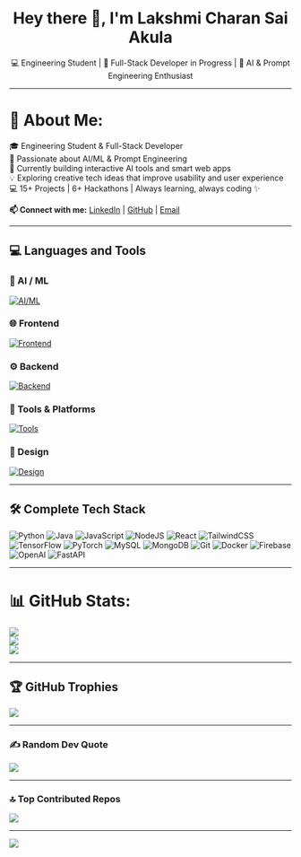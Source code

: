 <h1 align="center">Hey there 👋, I'm Lakshmi Charan Sai Akula</h1>

<p align="center">
  💻 Engineering Student | 🚀 Full-Stack Developer in Progress | 🤖 AI & Prompt Engineering Enthusiast
</p>

---

# 💫 About Me:
🎓 Engineering Student & Full-Stack Developer <br>
🤖 Passionate about AI/ML & Prompt Engineering <br>
🚀 Currently building interactive AI tools and smart web apps <br>
💡 Exploring creative tech ideas that improve usability and user experience <br>
💻 15+ Projects | 6+ Hackathons | Always learning, always coding ✨

<b>📫 Connect with me:</b> [LinkedIn](https://www.linkedin.com/in/lakshmicharansai/) | [GitHub](https://github.com/Charan9441) | [Email](mailto:charanakula9441@gmail.com)

---

## 💻 Languages and Tools

### 🤖 AI / ML  
[![AI/ML](https://skillicons.dev/icons?i=py,tensorflow,pytorch,sklearn,vscode)](https://skillicons.dev)

### 🌐 Frontend  
[![Frontend](https://skillicons.dev/icons?i=html,css,js,react,tailwind,next,bootstrap)](https://skillicons.dev)

### ⚙️ Backend  
[![Backend](https://skillicons.dev/icons?i=nodejs,express,java,py,mongodb,mysql,postgres)](https://skillicons.dev)

### 🧰 Tools & Platforms  
[![Tools](https://skillicons.dev/icons?i=git,github,vscode,vercel,netlify,postman,ubuntu)](https://skillicons.dev)

### 🎨 Design  
[![Design](https://skillicons.dev/icons?i=figma,ps,ai)](https://skillicons.dev)

---

## 🛠️ Complete Tech Stack
![Python](https://img.shields.io/badge/Python-3670A0?style=flat&logo=python&logoColor=ffdd54)
![Java](https://img.shields.io/badge/Java-%23ED8B00.svg?style=flat&logo=openjdk&logoColor=white)
![JavaScript](https://img.shields.io/badge/JavaScript-%23323330.svg?style=flat&logo=javascript&logoColor=%23F7DF1E)
![NodeJS](https://img.shields.io/badge/node.js-6DA55F?style=flat&logo=node.js&logoColor=white)
![React](https://img.shields.io/badge/react-%2320232a.svg?style=flat&logo=react&logoColor=%2361DAFB)
![TailwindCSS](https://img.shields.io/badge/tailwindcss-%2338B2AC.svg?style=flat&logo=tailwind-css&logoColor=white)
![TensorFlow](https://img.shields.io/badge/TensorFlow-%23FF6F00.svg?style=flat&logo=TensorFlow&logoColor=white)
![PyTorch](https://img.shields.io/badge/PyTorch-%23EE4C2C.svg?style=flat&logo=PyTorch&logoColor=white)
![MySQL](https://img.shields.io/badge/mysql-4479A1.svg?style=flat&logo=mysql&logoColor=white)
![MongoDB](https://img.shields.io/badge/MongoDB-%234ea94b.svg?style=flat&logo=mongodb&logoColor=white)
![Git](https://img.shields.io/badge/git-%23F05033.svg?style=flat&logo=git&logoColor=white)
![Docker](https://img.shields.io/badge/docker-%230db7ed.svg?style=flat&logo=docker&logoColor=white)
![Firebase](https://img.shields.io/badge/firebase-a08021?style=flat&logo=firebase&logoColor=ffcd34)
![OpenAI](https://img.shields.io/badge/OpenAI-412991.svg?style=flat&logo=openai&logoColor=white)
![FastAPI](https://img.shields.io/badge/FastAPI-005571?style=flat&logo=fastapi)

---

# 📊 GitHub Stats:
![](https://github-readme-stats.vercel.app/api?username=Charan9441&theme=tokyonight&hide_border=false&include_all_commits=true&count_private=true)<br/>
![](https://github-readme-streak-stats.herokuapp.com/?user=Charan9441&theme=tokyonight&hide_border=false)<br/>
![](https://github-readme-stats.vercel.app/api/top-langs/?username=Charan9441&theme=tokyonight&hide_border=false&include_all_commits=true&count_private=true&layout=compact)

---

## 🏆 GitHub Trophies
![](https://github-profile-trophy.vercel.app/?username=Charan9441&theme=tokyonight&no-frame=false&no-bg=false&margin-w=4)

---

### ✍️ Random Dev Quote
![](https://quotes-github-readme.vercel.app/api?type=horizontal&theme=tokyonight)

---

### 🔝 Top Contributed Repos
![](https://github-contributor-stats.vercel.app/api?username=Charan9441&limit=5&theme=tokyonight&combine_all_yearly_contributions=true)

---

[![](https://visitcount.itsvg.in/api?id=Charan9441&icon=0&color=6)](https://visitcount.itsvg.in)
